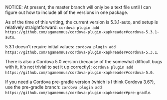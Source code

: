 NOTICE: At present, the master branch will only be a text file until I can figure out how to include all of the versions in one package.


As of the time of this writing, the current version is 5.3.1-auto, and setup is relatively straightforward: ``cordova plugin add https://github.com/agamemnus/cordova-plugin-xapkreader#cordova-5.3.1-auto``.

5.3.1 doesn't require initial values: ``cordova plugin add https://github.com/agamemnus/cordova-plugin-xapkreader#cordova-5.3.1``.

There is also a Cordova 5.0 version (because of the somewhat difficult bugs with it, it's not trivial to set it up correctly): ``cordova plugin add https://github.com/agamemnus/cordova-plugin-xapkreader#cordova-5.0``.

If you need a Cordova pre-gradle version (which is I think Cordova 3.6?), use the pre-gradle branch: ``cordova plugin add https://github.com/agamemnus/cordova-plugin-xapkreader#pre-gradle``.
